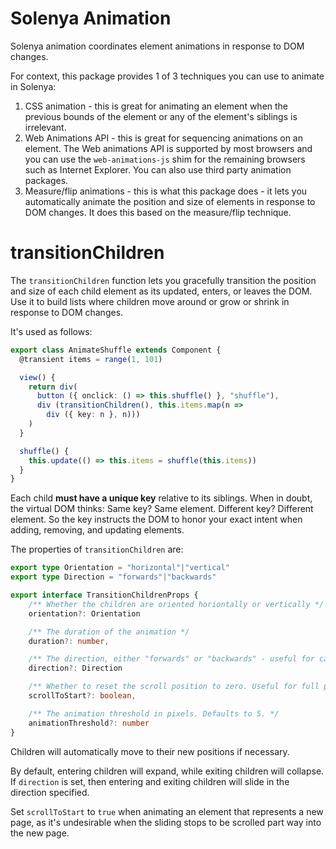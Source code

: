 # Solenya Animation

Solenya animation coordinates element animations in response to DOM changes.

For context, this package provides 1 of 3 techniques you can use to animate in Solenya:

1) CSS animation - this is great for animating an element when the previous bounds of the element or any of the element's siblings is irrelevant.
2) Web Animations API - this is great for sequencing animations on an element. The Web animations API is supported by most browsers and you can use the `web-animations-js` shim for the remaining browsers such as Internet Explorer. You can also use third party animation packages.
3) Measure/flip animations - this is what this package does - it lets you automatically animate the position and size of elements in response to DOM changes. It does this based on the measure/flip technique.

# transitionChildren

The `transitionChildren` function lets you gracefully transition the position and size of each child element as its updated, enters, or leaves the DOM. Use it to build lists where children move around or grow or shrink in response to DOM changes.

It's used as follows:

```typescript
export class AnimateShuffle extends Component {
  @transient items = range(1, 101)

  view() {
    return div(
      button ({ onclick: () => this.shuffle() }, "shuffle"),
      div (transitionChildren(), this.items.map(n =>
        div ({ key: n }, n)))
    )
  }

  shuffle() {
    this.update(() => this.items = shuffle(this.items))
  }
}
```
Each child **must have a unique key** relative to its siblings. When in doubt, the virtual DOM thinks: Same key? Same element. Different key? Different element. So the key instructs the DOM to honor your exact intent when adding, removing, and updating elements.

The properties of `transitionChildren` are:

```typescript
export type Orientation = "horizontal"|"vertical"
export type Direction = "forwards"|"backwards"

export interface TransitionChildrenProps {    
    /** Whether the children are oriented horiontally or vertically */
    orientation?: Orientation

    /** The duration of the animation */
    duration?: number,

    /** The direction, either "forwards" or "backwards" - useful for carousel animations */
    direction?: Direction

    /** Whether to reset the scroll position to zero. Useful for full page animations. */
    scrollToStart?: boolean,

    /** The animation threshold in pixels. Defaults to 5. */
    animationThreshold?: number
}
```

Children will automatically move to their new positions if necessary.

By default, entering children will expand, while exiting children will collapse. If `direction` is set, then entering and exiting children will slide in the direction specified.

Set `scrollToStart` to `true` when animating an element that represents a new page, as it's undesirable when the sliding stops to be scrolled part way into the new page.